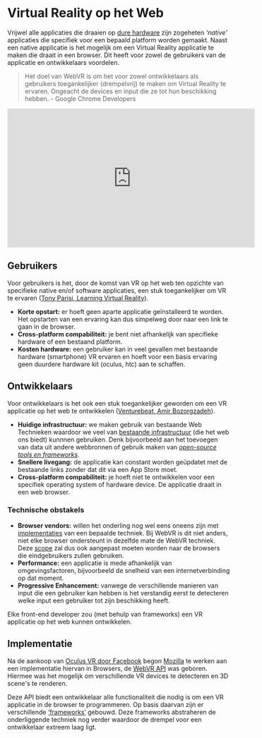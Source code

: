 # Virtual Reality op het Web
Vrijwel alle applicaties die draaien op [dure hardware](https://www.vive.com/eu/product/vive-pro/) zijn zogeheten *‘native’* applicaties die specifiek voor een bepaald platform worden gemaakt. Naast een native applicatie is het mogelijk om een Virtual Reality applicatie te maken die draait in een browser. Dit heeft voor zowel de gebruikers van de applicatie en ontwikkelaars voordelen. 

> Het doel van WebVR is om het voor zowel ontwikkelaars als gebruikers toegankelijker (drempelvrij) te maken om Virtual Reality te ervaren. Ongeacht de devices en input die ze tot hun beschikking hebben. - Google Chrome Developers

<iframe width="560" height="315" src="https://www.youtube.com/embed/Jzrqrji_2xk" frameborder="0" allow="autoplay; encrypted-media" allowfullscreen></iframe>

## Gebruikers
Voor gebruikers is het, door de komst van VR op het web ten opzichte van specifieke native en/of software applicaties, een stuk toegankelijker om VR te ervaren ([Tony Parisi, Learning Virtual Reality](http://shop.oreilly.com/product/0636920038467.do)).

* **Korte opstart:** er hoeft geen aparte applicatie geïnstalleerd te worden. Het opstarten van een ervaring kan dus simpelweg door naar een link te gaan in de browser.
* **Cross-platform compabiliteit:** je bent niet afhankelijk van specifieke hardware of een bestaand platform.
* **Kosten hardware:** een gebruiker kan in veel gevallen met bestaande hardware (smartphone) VR ervaren en hoeft voor een basis ervaring geen duurdere hardware kit (oculus, htc) aan te schaffen.

## Ontwikkelaars
Voor ontwikkelaars is het ook een stuk toegankelijker geworden om een VR applicatie op het web te ontwikkelen ([Venturebeat, Amir Bozorgzadeh](https://venturebeat.com/2017/03/18/webvr-isnt-sexy-but-it-will-change-the-game-for-vr-this-year/)). 

* **Huidige infrastructuur:** we maken gebruik van bestaande Web Technieken waardoor we veel van [bestaande infrastructuur](https://aframe.io/docs/0.8.0/introduction/javascript-events-dom-apis.html) (die het web ons biedt) kunnnen gebruiken. Denk bijvoorbeeld aan het toevoegen van data uit andere webbronnen of gebruik maken van *[open-source tools en frameworks](https://github.com/wizztjh/awesome-WebVR)*.
* **Snellere livegang:** de applicatie kan constant worden geüpdatet met de bestaande links zonder dat dit via een App Store moet.
* **Cross-platform compabiliteit:** je hoeft niet te ontwikkelen voor een specifiek operating system of hardware device. De applicatie draait in een web browser.

### Technische obstakels
* **Browser vendors:** willen het onderling nog wel eens oneens zijn met [implementaties](https://webvr.rocks/) van een bepaalde techniek. Bij WebVR is dit niet anders, niet elke browser ondersteunt in dezelfde mate de WebVR techniek. Deze [scope](https://webvr.info/developers/) zal dus ook aangepast moeten worden naar de browsers die eindgebruikers zullen gebruiken.
* **Performance:** een applicatie is mede afhankelijk van omgevingsfactoren, bijvoorbeeld de snelheid van een internetverbinding op dat moment.
* **Progressive Enhancement:** vanwege de verschillende manieren van input die een gebruiker kan hebben is het verstandig eerst te detecteren welke input een gebruiker tot zijn beschikking heeft.

Elke front-end developer zou (met behulp van frameworks) een VR applicatie op het web kunnen ontwikkelen.

## Implementatie

Na de aankoop van [Oculus VR door Facebook](https://www.theguardian.com/technology/2014/mar/25/facebook-buys-virtual-reality-gaming-firm-oculus) begon [Mozilla](https://mixedreality.mozilla.org/) te werken aan een implementatie hiervan in Browsers, de [WebVR API](https://immersive-web.github.io/webvr/) was geboren. Hiermee was het mogelijk om verschillende VR devices te detecteren en 3D scene's te renderen.

Deze API biedt een ontwikkelaar alle functionaliteit die nodig is om een VR applicatie in de browser te programmeren. Op basis daarvan zijn er verschillende [‘frameworks’](https://createwebvr.com/) gebouwd. Deze frameworks abstraheren de onderliggende techniek nog verder waardoor de drempel voor een ontwikkelaar extreem laag ligt.
